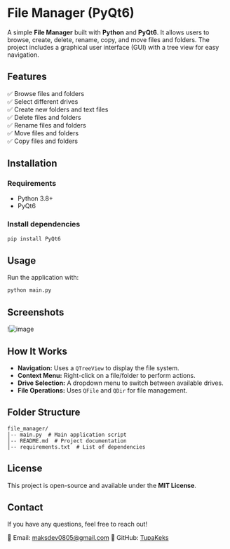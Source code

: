 # File Manager (PyQt6)

A simple **File Manager** built with **Python** and **PyQt6**. It allows users to browse, create, delete, rename, copy, and move files and folders. The project includes a graphical user interface (GUI) with a tree view for easy navigation.

## Features
✅ Browse files and folders  
✅ Select different drives  
✅ Create new folders and text files  
✅ Delete files and folders  
✅ Rename files and folders  
✅ Move files and folders  
✅ Copy files and folders  

## Installation
### Requirements
- Python 3.8+
- PyQt6

### Install dependencies
```sh
pip install PyQt6
```

## Usage
Run the application with:
```sh
python main.py
```

## Screenshots
!![image](https://github.com/user-attachments/assets/707b5f4a-7dbd-4d05-8788-aad556256d4d)


## How It Works
- **Navigation:** Uses a `QTreeView` to display the file system.  
- **Context Menu:** Right-click on a file/folder to perform actions.  
- **Drive Selection:** A dropdown menu to switch between available drives.  
- **File Operations:** Uses `QFile` and `QDir` for file management.  

## Folder Structure
```
file_manager/
│-- main.py  # Main application script
│-- README.md  # Project documentation
│-- requirements.txt  # List of dependencies
```

## License
This project is open-source and available under the **MIT License**.

## Contact
If you have any questions, feel free to reach out!  

📩 Email: maksdev0805@gmail.com 
🔗 GitHub: [TupaKeks](https://github.com/TupaKeks)

